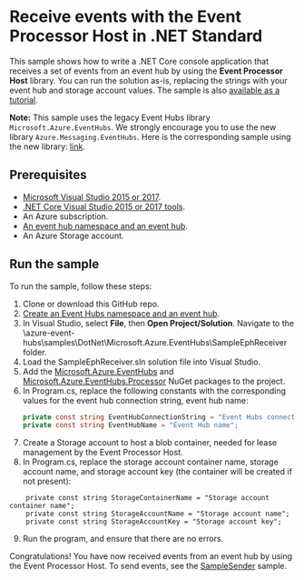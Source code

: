 # Receive events with the Event Processor Host in .NET Standard

This sample shows how to write a .NET Core console application that receives a set of events from an event hub by using the **Event Processor Host** library. You can run the solution as-is, replacing the strings with your event hub and storage account values. The sample is also [available as a tutorial](https://docs.microsoft.com/en-us/azure/event-hubs/event-hubs-dotnet-standard-getstarted-receive-eph).

**Note:** This sample uses the legacy Event Hubs library `Microsoft.Azure.EventHubs`. We strongly encourage you to use the new library `Azure.Messaging.EventHubs`. Here is the corresponding sample using the new library: [link](https://github.com/Azure/azure-sdk-for-net/blob/master/sdk/eventhub/Azure.Messaging.EventHubs.Processor/samples/Sample04_ProcessingEvents.md).

## Prerequisites

* [Microsoft Visual Studio 2015 or 2017](http://www.visualstudio.com).
* [.NET Core Visual Studio 2015 or 2017 tools](http://www.microsoft.com/net/core).
* An Azure subscription.
* [An event hub namespace and an event hub](event-hubs-quickstart-namespace-portal.md).
* An Azure Storage account.

## Run the sample

To run the sample, follow these steps:

1. Clone or download this GitHub repo.
2. [Create an Event Hubs namespace and an event hub](event-hubs-quickstart-namespace-portal.md).
3. In Visual Studio, select **File**, then **Open Project/Solution**. Navigate to the \azure-event-hubs\samples\DotNet\Microsoft.Azure.EventHubs\SampleEphReceiver folder.
4. Load the SampleEphReceiver.sln solution file into Visual Studio.
5. Add the [Microsoft.Azure.EventHubs](https://www.nuget.org/packages/Microsoft.Azure.EventHubs/) and [Microsoft.Azure.EventHubs.Processor](https://www.nuget.org/packages/Microsoft.Azure.EventHubs.Processor/) NuGet packages to the project.
6. In Program.cs, replace the following constants with the corresponding values for the event hub connection string, event hub name:
    ```csharp
    private const string EventHubConnectionString = "Event Hubs connection string";
    private const string EventHubName = "Event Hub name";    
    ```
7. Create a Storage account to host a blob container, needed for lease management by the Event Processor Host. 
8. In Program.cs, replace the storage account container name, storage account name, and storage account key (the container will be created if not present):
```
    private const string StorageContainerName = "Storage account container name";
    private const string StorageAccountName = "Storage account name";
    private const string StorageAccountKey = "Storage account key";
```
9. Run the program, and ensure that there are no errors.

Congratulations! You have now received events from an event hub by using the Event Processor Host. To send events, see the [SampleSender](https://github.com/Azure/azure-event-hubs/tree/master/samples/DotNet/Microsoft.Azure.EventHubs/SampleSender) sample.
